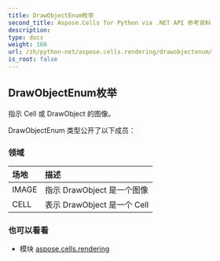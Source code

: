 ```yaml
---
title: DrawObjectEnum枚举
second_title: Aspose.Cells for Python via .NET API 参考资料
description:
type: docs
weight: 160
url: /zh/python-net/aspose.cells.rendering/drawobjectenum/
is_root: false
---
```

## DrawObjectEnum枚举
指示 Cell 或 DrawObject 的图像。



DrawObjectEnum 类型公开了以下成员：

### 领域
|场地|描述|
| :- | :- |
| IMAGE |指示 DrawObject 是一个图像|
| CELL |表示 DrawObject 是一个 Cell|



### 也可以看看
* 模块 [aspose.cells.rendering](..)
